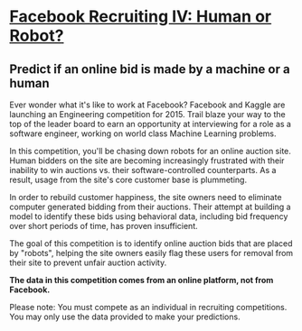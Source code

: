 # [Facebook Recruiting IV: Human or Robot?](https://www.kaggle.com/c/facebook-recruiting-iv-human-or-bot)
## Predict if an online bid is made by a machine or a human


Ever wonder what it's like to work at Facebook? Facebook and Kaggle are launching an Engineering competition for 2015. Trail blaze your way to the top of the leader board to earn an opportunity at interviewing for a role as a software engineer, working on world class Machine Learning problems. 

In this competition, you'll be chasing down robots for an online auction site. Human bidders on the site are becoming increasingly frustrated with their inability to win auctions vs. their software-controlled counterparts. As a result, usage from the site's core customer base is plummeting.

In order to rebuild customer happiness, the site owners need to eliminate computer generated bidding from their auctions. Their attempt at building a model to identify these bids using behavioral data, including bid frequency over short periods of time, has proven insufficient. 

The goal of this competition is to identify online auction bids that are placed by "robots", helping the site owners easily flag these users for removal from their site to prevent unfair auction activity. 

**The data in this competition comes from an online platform, not from Facebook.**

Please note: You must compete as an individual in recruiting competitions. You may only use the data provided to make your predictions. 